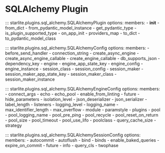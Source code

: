 # SQLAlchemy Plugin

::: starlite.plugins.sql_alchemy.SQLAlchemyPlugin
    options:
        members:
            - __init__
            - from_dict
            - from_pydantic_model_instance
            - get_pydantic_type
            - is_plugin_supported_type
            - on_app_init
            - providers_map
            - to_dict
            - to_pydantic_model_class

::: starlite.plugins.sql_alchemy.SQLAlchemyConfig
    options:
        members:
            - before_send_handler
            - connection_string
            - create_async_engine
            - create_async_engine_callable
            - create_engine_callable
            - db_supports_json
            - dependency_key
            - engine
            - engine_app_state_key
            - engine_config
            - engine_instance
            - session_class
            - session_config
            - session_maker
            - session_maker_app_state_key
            - session_maker_class
            - session_maker_instance

::: starlite.plugins.sql_alchemy.SQLAlchemyEngineConfig
    options:
        members:
            - connect_args
            - echo
            - echo_pool
            - enable_from_linting
            - future
            - hide_parameters
            - isolation_level
            - json_deserializer
            - json_serializer
            - label_length
            - listeners
            - logging_level
            - logging_name
            - max_identifier_length
            - max_overflow
            - module
            - paramstyle
            - plugins
            - pool
            - pool_logging_name
            - pool_pre_ping
            - pool_recycle
            - pool_reset_on_return
            - pool_size
            - pool_timeout
            - pool_use_lifo
            - poolclass
            - query_cache_size
            - strategy

::: starlite.plugins.sql_alchemy.SQLAlchemySessionConfig
    options:
        members:
            - autocommit
            - autoflush
            - bind
            - binds
            - enable_baked_queries
            - expire_on_commit
            - future
            - info
            - query_cls
            - twophase
